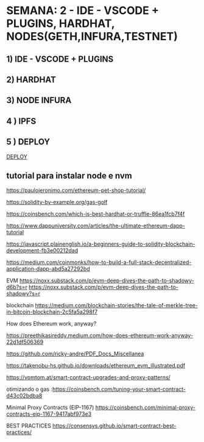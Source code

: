 
# SEMANA: 2 - IDE - VSCODE + PLUGINS, HARDHAT, NODES(GETH,INFURA,TESTNET)


## 1) IDE - VSCODE + PLUGINS

## 2) HARDHAT 


## 3) NODE INFURA

## 4 ) IPFS

## 5 ) DEPLOY
 
 [DEPLOY](deploy.gif)

## tutorial para instalar node e nvm 
https://paulojeronimo.com/ethereum-pet-shop-tutorial/


https://solidity-by-example.org/gas-golf

https://coinsbench.com/which-is-best-hardhat-or-truffle-86ea1fcb7f4f

https://www.dappuniversity.com/articles/the-ultimate-ethereum-dapp-tutorial

https://javascript.plainenglish.io/a-beginners-guide-to-solidity-blockchain-development-fb3e00212dad

https://medium.com/coinmonks/how-to-build-a-full-stack-decentralized-application-dapp-abd5a27292bd

EVM 
https://noxx.substack.com/p/evm-deep-dives-the-path-to-shadowy-d6b?s=r
https://noxx.substack.com/p/evm-deep-dives-the-path-to-shadowy?s=r


blockchain 
https://medium.com/blockchain-stories/the-tale-of-merkle-tree-in-bitcoin-blockchain-2c5fa5a298f7

How does Ethereum work, anyway?

https://preethikasireddy.medium.com/how-does-ethereum-work-anyway-22d1df506369


https://github.com/ricky-andre/PDF_Docs_Miscellanea


https://takenobu-hs.github.io/downloads/ethereum_evm_illustrated.pdf


https://vomtom.at/smart-contract-upgrades-and-proxy-patterns/


otimizando o gas :https://coinsbench.com/tuning-your-smart-contract-d43c02bdba8


Minimal Proxy Contracts (EIP-1167)
https://coinsbench.com/minimal-proxy-contracts-eip-1167-9417abf973e3

BEST PRACTICES
https://consensys.github.io/smart-contract-best-practices/
